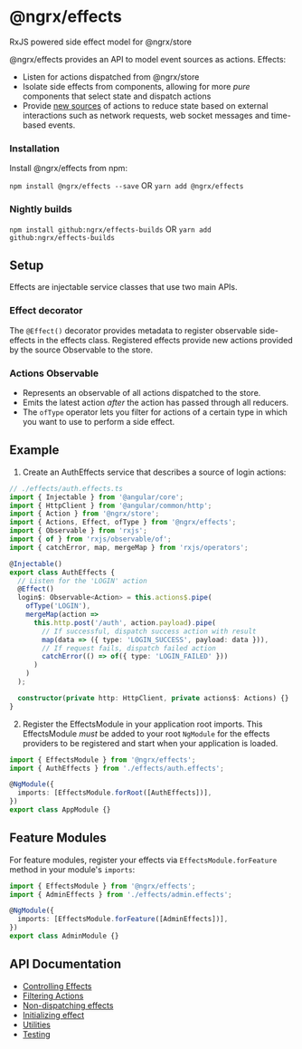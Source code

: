 # @ngrx/effects

RxJS powered side effect model for @ngrx/store

@ngrx/effects provides an API to model event sources as actions. Effects:

* Listen for actions dispatched from @ngrx/store
* Isolate side effects from components, allowing for more _pure_ components that select state and dispatch actions
* Provide [new sources](https://martinfowler.com/eaaDev/EventSourcing.html) of actions to reduce state based on external interactions such as network requests, web socket messages and time-based events.

### Installation

Install @ngrx/effects from npm:

`npm install @ngrx/effects --save` OR `yarn add @ngrx/effects`

### Nightly builds

`npm install github:ngrx/effects-builds` OR `yarn add github:ngrx/effects-builds`

## Setup

Effects are injectable service classes that use two main APIs.

### Effect decorator

The `@Effect()` decorator provides metadata to register observable side-effects in the effects class. Registered effects provide new actions provided by the source Observable to the store.

### Actions Observable

* Represents an observable of all actions dispatched to the store.
* Emits the latest action _after_ the action has passed through all reducers.
* The `ofType` operator lets you filter for actions of a certain type in which you want to use to perform a side effect.

## Example

1.  Create an AuthEffects service that describes a source of login actions:

```ts
// ./effects/auth.effects.ts
import { Injectable } from '@angular/core';
import { HttpClient } from '@angular/common/http';
import { Action } from '@ngrx/store';
import { Actions, Effect, ofType } from '@ngrx/effects';
import { Observable } from 'rxjs';
import { of } from 'rxjs/observable/of';
import { catchError, map, mergeMap } from 'rxjs/operators';

@Injectable()
export class AuthEffects {
  // Listen for the 'LOGIN' action
  @Effect()
  login$: Observable<Action> = this.actions$.pipe(
    ofType('LOGIN'),
    mergeMap(action =>
      this.http.post('/auth', action.payload).pipe(
        // If successful, dispatch success action with result
        map(data => ({ type: 'LOGIN_SUCCESS', payload: data })),
        // If request fails, dispatch failed action
        catchError(() => of({ type: 'LOGIN_FAILED' }))
      )
    )
  );

  constructor(private http: HttpClient, private actions$: Actions) {}
}
```

2.  Register the EffectsModule in your application root imports. This EffectsModule _must_ be added to
    your root `NgModule` for the effects providers to be registered and start when your application is loaded.

```ts
import { EffectsModule } from '@ngrx/effects';
import { AuthEffects } from './effects/auth.effects';

@NgModule({
  imports: [EffectsModule.forRoot([AuthEffects])],
})
export class AppModule {}
```

## Feature Modules

For feature modules, register your effects via `EffectsModule.forFeature` method in your module's `imports`:

```ts
import { EffectsModule } from '@ngrx/effects';
import { AdminEffects } from './effects/admin.effects';

@NgModule({
  imports: [EffectsModule.forFeature([AdminEffects])],
})
export class AdminModule {}
```

## API Documentation

* [Controlling Effects](./api.md#controlling-effects)
* [Filtering Actions](./api.md#oftype)
* [Non-dispatching effects](./api.md#non-dispatching-effects)
* [Initializing effect](./api.md#initializing-effect)
* [Utilities](./api.md#utilities)
* [Testing](./testing.md)
